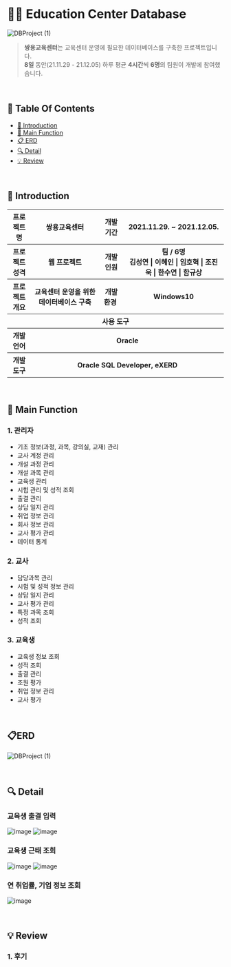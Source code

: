 # 👩‍🏫 Education Center Database

![DBProject (1)](https://user-images.githubusercontent.com/90780701/154641824-65a0fa6d-0c70-4b93-aa3a-9ec5c23b9e95.png)

>  **쌍용교육센터**는 교육센터 운영에 필요한 데이터베이스를 구축한 프로젝트입니다. <br />
>  **8일** 동안(21.11.29 - 21.12.05) 하루 평균 **4시간**씩 **6명**의 팀원이 개발에 참여했습니다. <br />

 <br />
 
## 📌 Table Of Contents
* [📖 Introduction](#-introduction)
* [📝 Main Function](#-main-function)
* [📋 ERD](#erd)
* [🔍 Detail](#-detail)
* [💡 Review](#-review)

 <br />

## 📖 Introduction
<table>
    <tr>
        <th width="11%">프로젝트 명 </th>
        <th>쌍용교육센터</th>
        <th>개발기간</th>
        <th>2021.11.29. ~ 2021.12.05.</th>
    </tr>
    <tr>
        <th>프로젝트 성격</th>
        <th>웹 프로젝트</th>
        <th>개발인원</th>
        <th>팀 / 6명<br>
            김성연 | 이혜인 | 임호혁 | 조진욱 | 한수연 | 함규상
        </th>
    </tr>
    <tr>
        <th>프로젝트 개요</th>
        <th>교육센터 운영을 위한 데이터베이스 구축</th>
        <th>개발환경&nbsp;</th>
        <th>Windows10</th>
    </tr>
    <tr>
        <th colspan="5">사용 도구</th>
    </tr>
    <tr>
        <th>개발언어</th>
        <th colspan="3">Oracle</th>
    </tr>
    <tr>
        <th>개발도구</th>
        <th colspan="3">Oracle SQL Developer, eXERD</th>
    </tr>
</table>

<br />

## 📝 Main Function
### 1. 관리자
* 기초 정보(과정, 과목, 강의실, 교재) 관리
* 교사 계정 관리
* 개설 과정 관리
* 개설 과목 관리
* 교육생 관리
* 시험 관리 및 성적 조회
* 출결 관리
* 상담 일지 관리
* 취업 정보 관리
* 회사 정보 관리
* 교사 평가 관리
* 데이터 통계

### 2. 교사
* 담당과목 관리
* 시험 및 성적 정보 관리
* 상담 일지 관리
* 교사 평가 관리
* 특정 과목 조회
* 성적 조회

### 3. 교육생
* 교육생 정보 조회
* 성적 조회
* 출결 관리
* 조원 평가
* 취업 정보 관리
* 교사 평가

<br />

## 📋ERD
![DBProject (1)](https://user-images.githubusercontent.com/90780701/154641824-65a0fa6d-0c70-4b93-aa3a-9ec5c23b9e95.png)

<br />

## 🔍 Detail
### 교육생 출결 입력
![image](https://user-images.githubusercontent.com/90780701/154648831-b61f6395-937b-4873-bd5a-176586ed9ef1.png)
![image](https://user-images.githubusercontent.com/90780701/154649081-c99783b4-19c4-42c1-9062-1bbc20240ae8.png)

### 교육생 근태 조회
![image](https://user-images.githubusercontent.com/90780701/154649345-43447809-d535-4193-b4da-41096207399c.png)
![image](https://user-images.githubusercontent.com/90780701/154649353-ea79100f-500c-4d17-beb8-a1ecc454993c.png)

### 연 취업률, 기업 정보 조회
![image](https://user-images.githubusercontent.com/90780701/154649424-e8d41d9b-0b52-4a17-aeba-8405880f7d3c.png)

<br />

## 💡 Review
### 1. 후기





